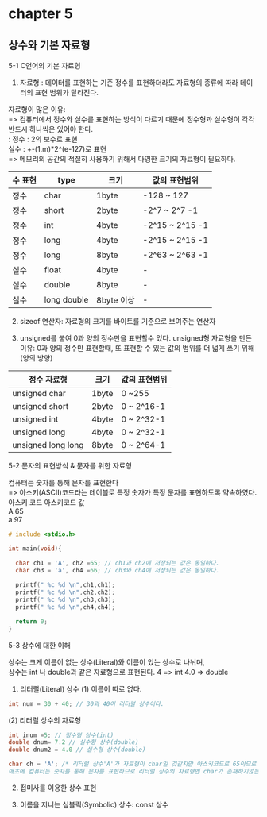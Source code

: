 # chapter 5
## 상수와 기본 자료형

5-1 C언어의 기본 자료형
  1. 자료형 : 데이터를 표현하는 기준 
  정수를 표현하더라도 자료형의 종류에 따라 데이터의 표현 범위가 달라진다. <br> 
  
  자료형이 많은 이유: <br>
  => 컴퓨터에서 정수와 실수를 표현하는 방식이 다르기 때문에 정수형과 실수형이 각각 반드시 하나씩은 있어야 한다.<br>
    : 정수 : 2의 보수로 표현<br>
      실수 : +-(1.m)*2^(e-127)로 표현<br>
  => 메모리의 공간의 적절히 사용하기 위해서 다영한 크기의 자료형이 필요하다.<br>
  

|수 표현| type | 크기 | 값의 표현범위 |
|-------|------|------|---------------|
| 정수  | char | 1byte| -128 ~ 127     |
| 정수  | short| 2byte| -2^7 ~ 2^7 -1  |
| 정수  | int  | 4byte| -2^15 ~ 2^15 -1|
| 정수  | long | 4byte| -2^15 ~ 2^15 -1|   
| 정수  | long | 8byte| -2^63 ~ 2^63 -1|
| 실수  | float| 4byte| -|
| 실수  | double| 8byte| -|
| 실수  | long double| 8byte 이상| -|

  2. sizeof 연산자: 자료형의 크기를 바이트를 기준으로 보여주는 연산자

  3. unsigned를 붙여 0과 양의 정수만을 표현할수 있다.
     unsigned형 자료형을 만든 이유: 0과 양의 정수만 표현할때, 또 표현할 수 있는 값의 범위를 더 넓게 쓰기 위해(양의 방향)

| 정수 자료형 | 크기 | 값의 표현범위 |
|-------------| -----|-------------- |
| unsigned char | 1byte | 0 ~255 |
| unsigned short | 2byte| 0 ~ 2^16-1|
| unsigned int | 4byte| 0 ~ 2^32-1|
| unsigned long | 4byte| 0 ~ 2^32-1|
| unsigned long long | 8byte| 0 ~ 2^64-1|


5-2 문자의 표현방식 & 문자를 위한 자료형

컴퓨터는 숫자를 통해 문자를 표현한다 <br>
=> 아스키(ASCII)코드라는 테이블로 특정 숫자가 특정 문자를 표현하도록 약속하였다.<br>
아스키 코드  아스키코드 값<br>
A							65 <br>	
a             97 <br>

```c
# include <stdio.h>

int main(void){

  char ch1 = 'A', ch2 =65; // ch1과 ch2에 저장되는 값은 동일하다.
  char ch3 = 'a', ch4 =66; // ch3와 ch4에 저장되는 값은 동일하다.
  
  printf(" %c %d \n",ch1,ch1);
  printf(" %c %d \n",ch2,ch2);
  printf(" %c %d \n",ch3,ch3);
  printf(" %c %d \n",ch4,ch4);

  return 0;
}
```
5-3 상수에 대한 이해 

상수는 크게 이름이 없는 상수(Literal)와 이름이 있는 상수로 나뉘며, <br>
상수는 int 나 double과 같은 자료형으로 표현된다. 4 => int  4.0 => double <br>

 1. 리터럴(Literal) 상수
(1) 이름이 따로 없다. 
```c
int num = 30 + 40; // 30과 40이 리터럴 상수이다.
```
(2) 리터럴 상수의 자료형
```c
int inum =5; // 정수형 상수(int)
double dnum= 7.2 // 실수형 상수(double)
double dnum2 = 4.0 // 실수형 상수(double)

char ch = 'A'; /* 리터럴 상수'A'가 자료형이 char일 것같지만 아스키코드로 65이므로 int로 표현되어야한다.
애초에 컴퓨터는 숫자를 통해 문자를 표현하므로 리터럴 상수의 자료형엔 char가 존재하지않는다. 따라서 size of('A') = 4 */
```
 2. 접미사를 이용한 상수 표현

 3. 이름을 지니는 심볼릭(Symbolic) 상수: const 상수


